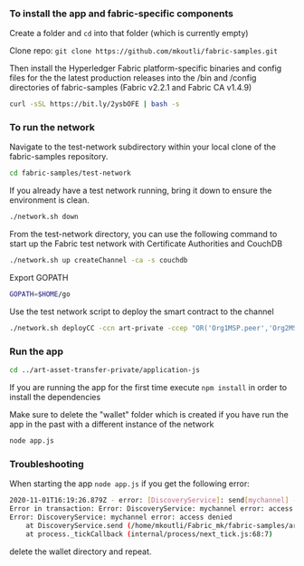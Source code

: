 ### To install the app and fabric-specific components

Create a folder and `cd` into that folder (which is currently empty)

Clone repo: `git clone https://github.com/mkoutli/fabric-samples.git`

Then install the Hyperledger Fabric platform-specific binaries and config files for the the latest production releases into the /bin and /config directories of fabric-samples (Fabric v2.2.1 and Fabric CA v1.4.9)
```bash
curl -sSL https://bit.ly/2ysbOFE | bash -s
```
### To run the network

Navigate to the test-network subdirectory within your local clone of the fabric-samples repository.
```bash
cd fabric-samples/test-network
```

If you already have a test network running, bring it down to ensure the environment is clean.
```bash
./network.sh down
```

From the test-network directory, you can use the following command to start up the Fabric test network with Certificate Authorities and CouchDB
```bash
./network.sh up createChannel -ca -s couchdb
```

Export GOPATH
```bash
GOPATH=$HOME/go
```

Use the test network script to deploy the smart contract to the channel
```bash
./network.sh deployCC -ccn art-private -ccep "OR('Org1MSP.peer','Org2MSP.peer')" -cccg ../art-asset-transfer-private/chaincode-go/collections_config.json
```
### Run the app
```bash
cd ../art-asset-transfer-private/application-js
```
If you are running the app for the first time execute `npm install` in order to install the dependencies

Make sure to delete the "wallet" folder which is created if you have run the app in the past with a different instance of the network

```bash
node app.js
```

### Troubleshooting

When starting the app `node app.js` if you get the following error:
```bash
2020-11-01T16:19:26.879Z - error: [DiscoveryService]: send[mychannel] - Channel:mychannel received discovery error:access denied
Error in transaction: Error: DiscoveryService: mychannel error: access denied
Error: DiscoveryService: mychannel error: access denied
    at DiscoveryService.send (/home/mkoutli/Fabric_mk/fabric-samples/art-asset-transfer-private/application-js/node_modules/fabric-common/lib/DiscoveryService.js:345:11)
    at process._tickCallback (internal/process/next_tick.js:68:7)
```
delete the wallet directory and repeat.
